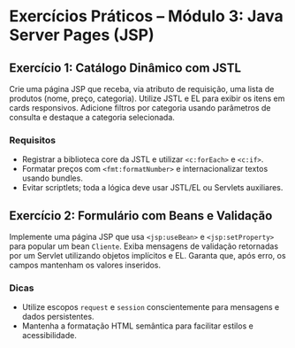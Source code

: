 # Exercícios Práticos – Módulo 3: Java Server Pages (JSP)

## Exercício 1: Catálogo Dinâmico com JSTL
Crie uma página JSP que receba, via atributo de requisição, uma lista de produtos (nome, preço, categoria). Utilize JSTL e EL para exibir os itens em cards responsivos. Adicione filtros por categoria usando parâmetros de consulta e destaque a categoria selecionada.

### Requisitos
- Registrar a biblioteca core da JSTL e utilizar `<c:forEach>` e `<c:if>`.
- Formatar preços com `<fmt:formatNumber>` e internacionalizar textos usando bundles.
- Evitar scriptlets; toda a lógica deve usar JSTL/EL ou Servlets auxiliares.

## Exercício 2: Formulário com Beans e Validação
Implemente uma página JSP que usa `<jsp:useBean>` e `<jsp:setProperty>` para popular um bean `Cliente`. Exiba mensagens de validação retornadas por um Servlet utilizando objetos implícitos e EL. Garanta que, após erro, os campos mantenham os valores inseridos.

### Dicas
- Utilize escopos `request` e `session` conscientemente para mensagens e dados persistentes.
- Mantenha a formatação HTML semântica para facilitar estilos e acessibilidade.
